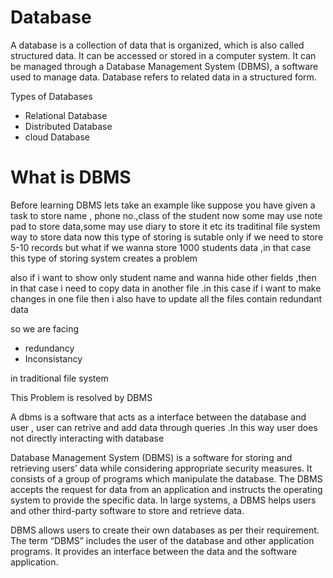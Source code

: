 # Database

A database is a collection of data that is organized, which is also called structured data. It can be accessed or stored in a computer system.
It can be managed through a Database Management System (DBMS), a software used to manage data. Database refers to related data in a structured form. 

Types of Databases
- Relational Database
- Distributed Database
- cloud Database

# What is DBMS
Before learning DBMS lets take an example like suppose you have given a task to store name , phone no.,class of the student now some 
may use note pad to store data,some may use diary to store it etc its traditinal file system way to store data now this type of storing 
is sutable only if we need to store 5-10 records 
but what if we wanna store 1000 students data ,in that case this type of storing system creates a problem

also if i want to show only student name and wanna hide other fields ,then in that case i need to copy data in another file .in this case if i want to 
make changes in one file then i also have to update all the files contain redundant data

so we are facing 
- redundancy
- Inconsistancy 

in traditional file system

This Problem is resolved by DBMS

A dbms is a software that acts as a interface between the database and user , user can retrive and add data through queries .In this way user does not directly 
interacting with database

Database Management System (DBMS) is a software for storing and retrieving users’ data while considering appropriate security measures. 
It consists of a group of programs which manipulate the database. The DBMS accepts the request for data from an application and instructs the operating system to provide the specific data.
In large systems, a DBMS helps users and other third-party software to store and retrieve data.


DBMS allows users to create their own databases as per their requirement.
The term “DBMS” includes the user of the database and other application programs.
It provides an interface between the data and the software application.
